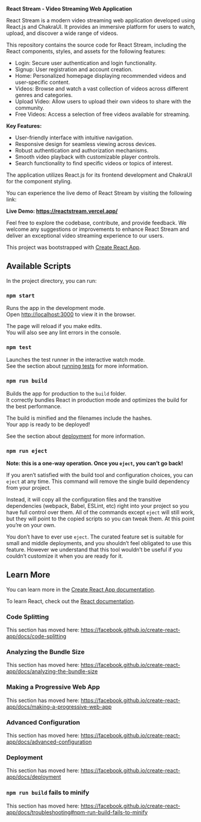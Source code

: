 **React Stream - Video Streaming Web Application**

React Stream is a modern video streaming web application developed using React.js and ChakraUI. It provides an immersive platform for users to watch, upload, and discover a wide range of videos.

This repository contains the source code for React Stream, including the React components, styles, and assets for the following features:

- Login: Secure user authentication and login functionality.
- Signup: User registration and account creation.
- Home: Personalized homepage displaying recommended videos and user-specific content.
- Videos: Browse and watch a vast collection of videos across different genres and categories.
- Upload Video: Allow users to upload their own videos to share with the community.
- Free Videos: Access a selection of free videos available for streaming.

**Key Features:**
- User-friendly interface with intuitive navigation.
- Responsive design for seamless viewing across devices.
- Robust authentication and authorization mechanisms.
- Smooth video playback with customizable player controls.
- Search functionality to find specific videos or topics of interest.

The application utilizes React.js for its frontend development and ChakraUI for the component styling.

You can experience the live demo of React Stream by visiting the following link:

**Live Demo: https://reactstream.vercel.app/**

Feel free to explore the codebase, contribute, and provide feedback. We welcome any suggestions or improvements to enhance React Stream and deliver an exceptional video streaming experience to our users.























This project was bootstrapped with [Create React App](https://github.com/facebook/create-react-app).

## Available Scripts

In the project directory, you can run:

### `npm start`

Runs the app in the development mode.<br />
Open [http://localhost:3000](http://localhost:3000) to view it in the browser.

The page will reload if you make edits.<br />
You will also see any lint errors in the console.

### `npm test`

Launches the test runner in the interactive watch mode.<br />
See the section about [running tests](https://facebook.github.io/create-react-app/docs/running-tests) for more information.

### `npm run build`

Builds the app for production to the `build` folder.<br />
It correctly bundles React in production mode and optimizes the build for the best performance.

The build is minified and the filenames include the hashes.<br />
Your app is ready to be deployed!

See the section about [deployment](https://facebook.github.io/create-react-app/docs/deployment) for more information.

### `npm run eject`

**Note: this is a one-way operation. Once you `eject`, you can’t go back!**

If you aren’t satisfied with the build tool and configuration choices, you can `eject` at any time. This command will remove the single build dependency from your project.

Instead, it will copy all the configuration files and the transitive dependencies (webpack, Babel, ESLint, etc) right into your project so you have full control over them. All of the commands except `eject` will still work, but they will point to the copied scripts so you can tweak them. At this point you’re on your own.

You don’t have to ever use `eject`. The curated feature set is suitable for small and middle deployments, and you shouldn’t feel obligated to use this feature. However we understand that this tool wouldn’t be useful if you couldn’t customize it when you are ready for it.

## Learn More

You can learn more in the [Create React App documentation](https://facebook.github.io/create-react-app/docs/getting-started).

To learn React, check out the [React documentation](https://reactjs.org/).

### Code Splitting

This section has moved here: https://facebook.github.io/create-react-app/docs/code-splitting

### Analyzing the Bundle Size

This section has moved here: https://facebook.github.io/create-react-app/docs/analyzing-the-bundle-size

### Making a Progressive Web App

This section has moved here: https://facebook.github.io/create-react-app/docs/making-a-progressive-web-app

### Advanced Configuration

This section has moved here: https://facebook.github.io/create-react-app/docs/advanced-configuration

### Deployment

This section has moved here: https://facebook.github.io/create-react-app/docs/deployment

### `npm run build` fails to minify

This section has moved here: https://facebook.github.io/create-react-app/docs/troubleshooting#npm-run-build-fails-to-minify
